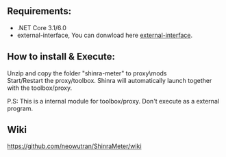 ## Requirements: 
* .NET Core 3.1/6.0
* external-interface, You can donwload here [external-interface](https://github.com/Ame-k/external-interface).

## How to install & Execute:
Unzip and copy the folder "shinra-meter" to proxy\mods\
Start/Restart the proxy/toolbox. Shinra will automatically launch together with the toolbox/proxy.

P.S: This is a internal module for toolbox/proxy. Don't execute as a external program.

## Wiki 
https://github.com/neowutran/ShinraMeter/wiki
